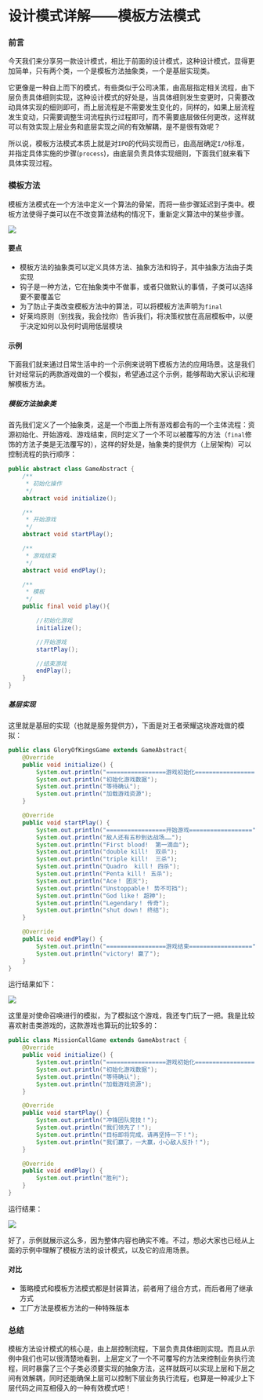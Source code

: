 # 设计模式详解——模板方法模式

### 前言

今天我们来分享另一款设计模式，相比于前面的设计模式，这种设计模式，显得更加简单，只有两个类，一个是模板方法抽象类，一个是基层实现类。

它更像是一种自上而下的模式，有些类似于公司决策，由高层指定相关流程，由下层负责具体细则实现，这种设计模式的好处是，当具体细则发生变更时，只需要改动具体实现的细则即可，而上层流程是不需要发生变化的，同样的，如果上层流程发生变动，只需要调整生词流程执行过程即可，而不需要底层做任何更改，这样就可以有效实现上层业务和底层实现之间的有效解耦，是不是很有效呢？

所以说，模板方法模式本质上就是对`IPO`的代码实现而已，由高层确定`I/O`标准，并指定具体实施的步骤(`process`)，由底层负责具体实现细则，下面我们就来看下具体实现过程。

### 模板方法

模板方法模式在一个方法中定义一个算法的骨架，而将一些步骤延迟到子类中。模板方法使得子类可以在不改变算法结构的情况下，重新定义算法中的某些步骤。

![](https://gitee.com/sysker/picBed/raw/master/blog/20211015213721.png)

#### 要点

- 模板方法的抽象类可以定义具体方法、抽象方法和钩子，其中抽象方法由子类实现
- 钩子是一种方法，它在抽象类中不做事，或者只做默认的事情，子类可以选择要不要覆盖它
- 为了防止子类改变模板方法中的算法，可以将模板方法声明为`final`
- 好莱坞原则（别找我，我会找你）告诉我们，将决策权放在高层模板中，以便于决定如何以及何时调用低层模块



#### 示例

下面我们就来通过日常生活中的一个示例来说明下模板方法的应用场景。这是我们针对经常玩的两款游戏做的一个模拟，希望通过这个示例，能够帮助大家认识和理解模板方法。

##### 模板方法抽象类

首先我们定义了一个抽象类，这是一个市面上所有游戏都会有的一个主体流程：资源初始化、开始游戏、游戏结束，同时定义了一个不可以被覆写的方法（`final`修饰的方法子类是无法覆写的），这样的好处是，抽象类的提供方（上层架构）可以控制流程的执行顺序：

```java
public abstract class GameAbstract {
    /**
     * 初始化操作
     */
    abstract void initialize();

    /**
     * 开始游戏
     */
    abstract void startPlay();

    /**
     * 游戏结束
     */
    abstract void endPlay();

    /**
     * 模板
     */
    public final void play(){

        //初始化游戏
        initialize();

        //开始游戏
        startPlay();

        //结束游戏
        endPlay();
    }
}
```

##### 基层实现

这里就是基层的实现（也就是服务提供方），下面是对王者荣耀这块游戏做的模拟：

```java
public class GloryOfKingsGame extends GameAbstract{
    @Override
    public void initialize() {
        System.out.println("=================游戏初始化==================");
        System.out.println("初始化游戏数据");
        System.out.println("等待确认");
        System.out.println("加载游戏资源");
    }

    @Override
    public void startPlay() {
        System.out.println("=================开始游戏==================");
        System.out.println("敌人还有五秒到达战场……");
        System.out.println("First blood!  第一滴血");
        System.out.println("double kill!  双杀");
        System.out.println("triple kill!  三杀");
        System.out.println("Quadro  kill！ 四杀");
        System.out.println("Penta kill！ 五杀");
        System.out.println("Ace！ 团灭");
        System.out.println("Unstoppable！ 势不可挡");
        System.out.println("God like！ 超神");
        System.out.println("Legendary！ 传奇");
        System.out.println("shut down！ 终结");
    }

    @Override
    public void endPlay() {
        System.out.println("=================游戏结束==================");
        System.out.println("victory! 赢了");
    }
}
```

运行结果如下：

![](https://gitee.com/sysker/picBed/raw/master/blog/20211015204856.png)

这里是对使命召唤进行的模拟，为了模拟这个游戏，我还专门玩了一把。我是比较喜欢射击类游戏的，这款游戏也算玩的比较多的：

```java
public class MissionCallGame extends GameAbstract {
    @Override
    public void initialize() {
        System.out.println("=================游戏初始化==================");
        System.out.println("初始化游戏数据");
        System.out.println("等待确认");
        System.out.println("加载游戏资源");
    }

    @Override
    public void startPlay() {
        System.out.println("冲锋团队竞技！");
        System.out.println("我们领先了！");
        System.out.println("目标即将完成，请再坚持一下！");
        System.out.println("我们赢了，一大赢，小心敌人反扑！");
    }

    @Override
    public void endPlay() {
        System.out.println("胜利");
    }
}
```

运行结果：

![](https://gitee.com/sysker/picBed/raw/master/blog/20211015205100.png)

好了，示例就展示这么多，因为整体内容也确实不难。不过，想必大家也已经从上面的示例中理解了模板方法的设计模式，以及它的应用场景。

#### 对比

- 策略模式和模板方法模式都是封装算法，前者用了组合方式，而后者用了继承方式
- 工厂方法是模板方法的一种特殊版本



### 总结

模板方法设计模式的核心是，由上层控制流程，下层负责具体细则实现。而且从示例中我们也可以很清楚地看到，上层定义了一个不可覆写的方法来控制业务执行流程，同时暴露了三个子类必须要实现的抽象方法，这样就既可以实现上层和下层之间有效解耦，同时还能确保上层可以控制下层业务执行流程，也算是一种减少上下层代码之间互相侵入的一种有效模式吧！
